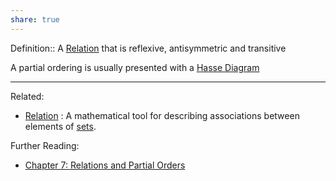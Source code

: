 ```yaml
---
share: true
---
```



Definition:: A [Relation](./Relation.md) that is reflexive, antisymmetric and transitive

A partial ordering is usually presented with a [Hasse Diagram](./Hasse%20Diagram.md)

---
Related:
- [Relation](./Relation.md) : A mathematical tool for describing associations between elements of [sets](Set.md).

Further Reading:
- [Chapter 7: Relations and Partial Orders](../../../Credenza/Chapter%207:%20Relations%20and%20Partial%20Orders.md)
